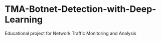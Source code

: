 # TMA-Botnet-Detection-with-Deep-Learning
Educational project for Network Traffic Monitoring and Analysis
